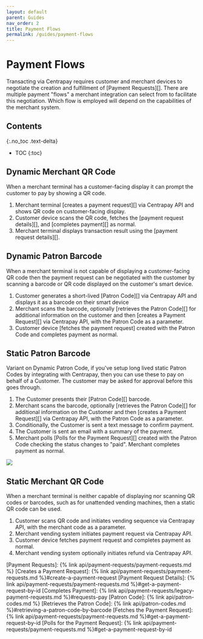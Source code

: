 ```yaml
---
layout: default
parent: Guides
nav_order: 2
title: Payment Flows
permalink: /guides/payment-flows
---
```


# Payment Flows

Transacting via Centrapay requires customer and merchant devices to negotiate
the creation and fulfillment of [Payment Requests][].  There are multiple
payment "flows" a merchant integration can select from to facilitate this
negotiation.  Which flow is employed will depend on the capabilities of the
merchant system.

## Contents
{:.no_toc .text-delta}

* TOC
{:toc}

## Dynamic Merchant QR Code

When a merchant terminal has a customer-facing display it can prompt the
customer to pay by showing a QR code.

1. Merchant terminal [creates a payment request][] via Centrapay API and shows QR
   code on customer-facing display.
2. Customer device scans the QR code, fetches the [payment request details][],
   and [completes payment][] as normal.
3. Merchant terminal displays transaction result using the [payment request details][].


## Dynamic Patron Barcode

When a merchant terminal is not capable of displaying a customer-facing QR code
then the payment request can be negotiated with the customer by scanning a
barcode or QR code displayed on the customer's smart device.

1. Customer generates a short-lived [Patron Code][] via Centrapay API and displays
   it as a barcode on their smart device
2. Merchant scans the barcode, optionally [retrieves the Patron Code][] for additional
   information on the customer and then [creates a Payment Request][] via Centrapay API,
   with the Patron Code as a parameter.
3. Customer device [fetches the payment request] created with the Patron Code and completes
   payment as normal.

## Static Patron Barcode

Variant on Dynamic Patron Code, if you've setup long lived static Patron Codes by integrating with
Centrapay, then you can use these to pay on behalf of a Customer. The customer may be asked for
approval before this goes through.

1. The Customer presents their [Patron Code][] barcode.
2. Merchant scans the barcode, optionally [retrieves the Patron Code][] for additional
   information on the Customer and then [creates a Payment Request][] via Centrapay API,
   with the Patron Code as a parameter.
3. Conditionally, the Customer is sent a text message to confirm payment.
4. The Customer is sent an email with a summary of the payment.
5. Merchant polls [Polls for the Payment Request][] created with the Patron Code checking the status
   changes to "paid". Merchant completes payment as normal.

<img src="{{site.url}}/images/static-patron-code-flow.svg" style="display: block; margin: auto;" />

## Static Merchant QR Code

When a merchant terminal is neither capable of displaying nor scanning QR codes
or barcodes, such as for unattended vending machines, then a static QR code can
be used.

1. Customer scans QR code and initiates vending sequence via Centrapay API,
   with the merchant code as a parameter.
2. Merchant vending system initiates payment request via Centrapay API.
3. Customer device fetches payment request and completes payment as normal.
4. Merchant vending system optionally initiates refund via Centrapay API.


[Payment Requests]: {% link api/payment-requests/payment-requests.md %}
[Creates a Payment Request]: {% link api/payment-requests/payment-requests.md %}#create-a-payment-request
[Payment Request Details]: {% link api/payment-requests/payment-requests.md %}#get-a-payment-request-by-id
[Completes Payment]: {% link api/payment-requests/legacy-payment-requests.md %}#requests-pay
[Patron Code]: {% link api/patron-codes.md %}
[Retrieves the Patron Code]: {% link api/patron-codes.md %}#retrieving-a-patron-code-by-barcode
[Fetches the Payment Request]: {% link api/payment-requests/payment-requests.md %}#get-a-payment-request-by-id
[Polls for the Payment Request]: {% link api/payment-requests/payment-requests.md %}#get-a-payment-request-by-id
